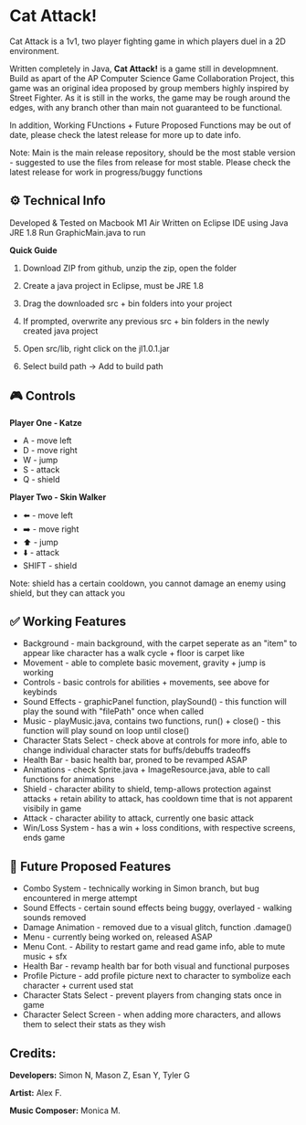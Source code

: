# Cat Attack!
Cat Attack is a 1v1, two player fighting game in which players duel in a 2D environment. 

Written completely in Java, **Cat Attack!** is a game still in developmnent. Build as apart of the AP Computer Science Game Collaboration Project, this game was an original idea proposed by group members highly inspired by Street Fighter. 
As it is still in the works, the game may be rough around the edges, with any branch other than main not guaranteed to be functional. 

In addition, Working FUnctions + Future Proposed Functions may be out of date, please check the latest release for more up to date info. 

Note: Main is the main release repository, should be the most stable version - suggested to use the files from release for most stable. 
Please check the latest release for work in progress/buggy functions

## ⚙️ Technical Info
Developed & Tested on Macbook M1 Air 
Written on Eclipse IDE using Java JRE 1.8
Run GraphicMain.java to run

**Quick Guide**
1) Download ZIP from github, unzip the zip, open the folder

2) Create a java project in Eclipse, must be JRE 1.8

3) Drag the downloaded src + bin folders into your project

4) If prompted, overwrite any previous src + bin folders in the newly created java project

5) Open src/lib, right click on the jl1.0.1.jar

6) Select build path -> Add to build path 

## 🎮 Controls 
**Player One - Katze** 
* A - move left
* D - move right 
* W - jump
* S - attack
* Q - shield 

**Player Two - Skin Walker**
* ⬅️ - move left
* ➡️ - move right
* ⬆️ - jump
* ⬇️ - attack
* SHIFT - shield

Note: shield has a certain cooldown, you cannot damage an enemy using shield, but they can attack you

## ✅ Working Features
* Background - main background, with the carpet seperate as an "item" to appear like character has a walk cycle + floor is carpet like
* Movement - able to complete basic movement, gravity + jump is working
* Controls - basic controls for abilities + movements, see above for keybinds
* Sound Effects - graphicPanel function, playSound() - this function will play the sound with "filePath" once when called
* Music - playMusic.java, contains two functions, run() + close() - this function will play sound on loop until close()
* Character Stats Select - check above at controls for more info, able to change individual character stats for buffs/debuffs tradeoffs
* Health Bar - basic health bar, proned to be revamped ASAP
* Animations - check Sprite.java + ImageResource.java, able to call functions for animations 
* Shield - character ability to shield, temp-allows protection against attacks + retain ability to attack, has cooldown time that is not apparent visibily in game
* Attack - character ability to attack, currently one basic attack
* Win/Loss System - has a win + loss conditions, with respective screens, ends game



## 🔮 Future Proposed Features
* Combo System - technically working in Simon branch, but bug encountered in merge attempt
* Sound Effects - certain sound effects being buggy, overlayed - walking sounds removed
* Damage Animation - removed due to a visual glitch, function .damage() 
* Menu - currently being worked on, released ASAP 
* Menu Cont. - Ability to restart game and read game info, able to mute music + sfx
* Health Bar - revamp health bar for both visual and functional purposes
* Profile Picture - add profile picture next to character to symbolize each character + current used stat
* Character Stats Select - prevent players from changing stats once in game 
* Character Select Screen - when adding more characters, and allows them to select their stats as they wish







## Credits:

**Developers:**
Simon N, Mason Z, Esan Y, Tyler G

**Artist:**
Alex F.

**Music Composer:**
Monica M.





